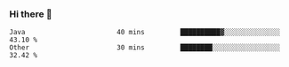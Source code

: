 ### Hi there 👋

<!--START_SECTION:waka-->

```text
Java                       40 mins         ██████████▓░░░░░░░░░░░░░░   43.10 %
Other                      30 mins         ████████░░░░░░░░░░░░░░░░░   32.42 %
```

<!--END_SECTION:waka-->

<!--
**jerry-shao/jerry-shao** is a ✨ _special_ ✨ repository because its `README.md` (this file) appears on your GitHub profile.

Here are some ideas to get you started:

- 🔭 I’m currently working on ...
- 🌱 I’m currently learning ...
- 👯 I’m looking to collaborate on ...
- 🤔 I’m looking for help with ...
- 💬 Ask me about ...
- 📫 How to reach me: ...
- 😄 Pronouns: ...
- ⚡ Fun fact: ...
-->
